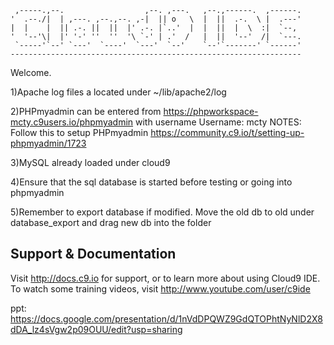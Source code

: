 
     ,-----.,--.                  ,--. ,---.   ,--.,------.  ,------.
    '  .--./|  | ,---. ,--.,--. ,-|  || o   \  |  ||  .-.  \ |  .---'
    |  |    |  || .-. ||  ||  |' .-. |`..'  |  |  ||  |  \  :|  `--, 
    '  '--'\|  |' '-' ''  ''  '\ `-' | .'  /   |  ||  '--'  /|  `---.
     `-----'`--' `---'  `----'  `---'  `--'    `--'`-------' `------'
    ----------------------------------------------------------------- 

Welcome.

1)Apache log files a located under ~/lib/apache2/log

2)PHPmyadmin can be entered from https://phpworkspace-mcty.c9users.io/phpmyadmin with username
        Username: mcty
    NOTES: Follow this to setup PHPmyadmin https://community.c9.io/t/setting-up-phpmyadmin/1723

3)MySQL already loaded under cloud9

4)Ensure that the sql database is started before testing or going into phpmyadmin

5)Remember to export database if modified. Move the old db to old under database_export and
drag new db into the folder

## Support & Documentation

Visit http://docs.c9.io for support, or to learn more about using Cloud9 IDE. 
To watch some training videos, visit http://www.youtube.com/user/c9ide

ppt:  https://docs.google.com/presentation/d/1nVdDPQWZ9GdQTOPhtNyNlD2X8dDA_lz4sVgw2p09OUU/edit?usp=sharing
